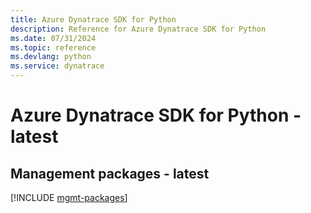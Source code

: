```yaml
---
title: Azure Dynatrace SDK for Python
description: Reference for Azure Dynatrace SDK for Python
ms.date: 07/31/2024
ms.topic: reference
ms.devlang: python
ms.service: dynatrace
---
```

# Azure Dynatrace SDK for Python - latest

## Management packages - latest
[!INCLUDE [mgmt-packages](dynatrace-mgmt-index.md)]